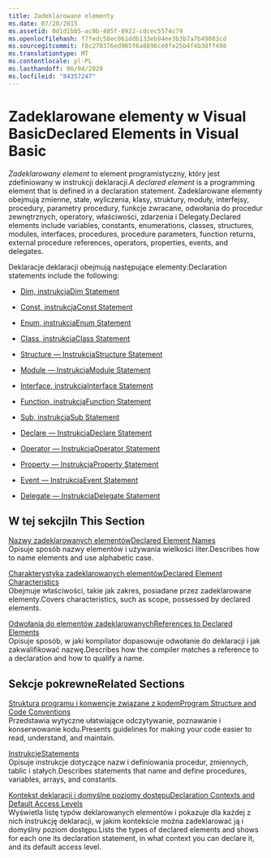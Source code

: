 ```yaml
---
title: Zadeklarowane elementy
ms.date: 07/20/2015
ms.assetid: 0d1d1bb5-ac0b-485f-8922-cdcec5574c79
ms.openlocfilehash: f7fedc58ec061ddb133eb94ee3b3b7a7b49083cd
ms.sourcegitcommit: f8c270376ed905f6a8896ce0fe25b4f4b38ff498
ms.translationtype: MT
ms.contentlocale: pl-PL
ms.lasthandoff: 06/04/2020
ms.locfileid: "84357247"
---
```

# <a name="declared-elements-in-visual-basic"></a><span data-ttu-id="9da16-102">Zadeklarowane elementy w Visual Basic</span><span class="sxs-lookup"><span data-stu-id="9da16-102">Declared Elements in Visual Basic</span></span>
<span data-ttu-id="9da16-103">*Zadeklarowany element* to element programistyczny, który jest zdefiniowany w instrukcji deklaracji.</span><span class="sxs-lookup"><span data-stu-id="9da16-103">A *declared element* is a programming element that is defined in a declaration statement.</span></span> <span data-ttu-id="9da16-104">Zadeklarowane elementy obejmują zmienne, stałe, wyliczenia, klasy, struktury, moduły, interfejsy, procedury, parametry procedury, funkcje zwracane, odwołania do procedur zewnętrznych, operatory, właściwości, zdarzenia i Delegaty.</span><span class="sxs-lookup"><span data-stu-id="9da16-104">Declared elements include variables, constants, enumerations, classes, structures, modules, interfaces, procedures, procedure parameters, function returns, external procedure references, operators, properties, events, and delegates.</span></span>  
  
 <span data-ttu-id="9da16-105">Deklaracje deklaracji obejmują następujące elementy:</span><span class="sxs-lookup"><span data-stu-id="9da16-105">Declaration statements include the following:</span></span>  
  
- [<span data-ttu-id="9da16-106">Dim, instrukcja</span><span class="sxs-lookup"><span data-stu-id="9da16-106">Dim Statement</span></span>](../../../language-reference/statements/dim-statement.md)  
  
- [<span data-ttu-id="9da16-107">Const, instrukcja</span><span class="sxs-lookup"><span data-stu-id="9da16-107">Const Statement</span></span>](../../../language-reference/statements/const-statement.md)  
  
- [<span data-ttu-id="9da16-108">Enum, instrukcja</span><span class="sxs-lookup"><span data-stu-id="9da16-108">Enum Statement</span></span>](../../../language-reference/statements/enum-statement.md)  
  
- [<span data-ttu-id="9da16-109">Class, instrukcja</span><span class="sxs-lookup"><span data-stu-id="9da16-109">Class Statement</span></span>](../../../language-reference/statements/class-statement.md)  
  
- [<span data-ttu-id="9da16-110">Structure — Instrukcja</span><span class="sxs-lookup"><span data-stu-id="9da16-110">Structure Statement</span></span>](../../../language-reference/statements/structure-statement.md)  
  
- [<span data-ttu-id="9da16-111">Module — Instrukcja</span><span class="sxs-lookup"><span data-stu-id="9da16-111">Module Statement</span></span>](../../../language-reference/statements/module-statement.md)  
  
- [<span data-ttu-id="9da16-112">Interface, instrukcja</span><span class="sxs-lookup"><span data-stu-id="9da16-112">Interface Statement</span></span>](../../../language-reference/statements/interface-statement.md)  
  
- [<span data-ttu-id="9da16-113">Function, instrukcja</span><span class="sxs-lookup"><span data-stu-id="9da16-113">Function Statement</span></span>](../../../language-reference/statements/function-statement.md)  
  
- [<span data-ttu-id="9da16-114">Sub, instrukcja</span><span class="sxs-lookup"><span data-stu-id="9da16-114">Sub Statement</span></span>](../../../language-reference/statements/sub-statement.md)  
  
- [<span data-ttu-id="9da16-115">Declare — Instrukcja</span><span class="sxs-lookup"><span data-stu-id="9da16-115">Declare Statement</span></span>](../../../language-reference/statements/declare-statement.md)  
  
- [<span data-ttu-id="9da16-116">Operator — Instrukcja</span><span class="sxs-lookup"><span data-stu-id="9da16-116">Operator Statement</span></span>](../../../language-reference/statements/operator-statement.md)  
  
- [<span data-ttu-id="9da16-117">Property — Instrukcja</span><span class="sxs-lookup"><span data-stu-id="9da16-117">Property Statement</span></span>](../../../language-reference/statements/property-statement.md)  
  
- [<span data-ttu-id="9da16-118">Event — Instrukcja</span><span class="sxs-lookup"><span data-stu-id="9da16-118">Event Statement</span></span>](../../../language-reference/statements/event-statement.md)  
  
- [<span data-ttu-id="9da16-119">Delegate — Instrukcja</span><span class="sxs-lookup"><span data-stu-id="9da16-119">Delegate Statement</span></span>](../../../language-reference/statements/delegate-statement.md)  
  
## <a name="in-this-section"></a><span data-ttu-id="9da16-120">W tej sekcji</span><span class="sxs-lookup"><span data-stu-id="9da16-120">In This Section</span></span>  
 [<span data-ttu-id="9da16-121">Nazwy zadeklarowanych elementów</span><span class="sxs-lookup"><span data-stu-id="9da16-121">Declared Element Names</span></span>](declared-element-names.md)  
 <span data-ttu-id="9da16-122">Opisuje sposób nazwy elementów i używania wielkości liter.</span><span class="sxs-lookup"><span data-stu-id="9da16-122">Describes how to name elements and use alphabetic case.</span></span>  
  
 [<span data-ttu-id="9da16-123">Charakterystyka zadeklarowanych elementów</span><span class="sxs-lookup"><span data-stu-id="9da16-123">Declared Element Characteristics</span></span>](declared-element-characteristics.md)  
 <span data-ttu-id="9da16-124">Obejmuje właściwości, takie jak zakres, posiadane przez zadeklarowane elementy.</span><span class="sxs-lookup"><span data-stu-id="9da16-124">Covers characteristics, such as scope, possessed by declared elements.</span></span>  
  
 [<span data-ttu-id="9da16-125">Odwołania do elementów zadeklarowanych</span><span class="sxs-lookup"><span data-stu-id="9da16-125">References to Declared Elements</span></span>](references-to-declared-elements.md)  
 <span data-ttu-id="9da16-126">Opisuje sposób, w jaki kompilator dopasowuje odwołanie do deklaracji i jak zakwalifikować nazwę.</span><span class="sxs-lookup"><span data-stu-id="9da16-126">Describes how the compiler matches a reference to a declaration and how to qualify a name.</span></span>  
  
## <a name="related-sections"></a><span data-ttu-id="9da16-127">Sekcje pokrewne</span><span class="sxs-lookup"><span data-stu-id="9da16-127">Related Sections</span></span>  
 [<span data-ttu-id="9da16-128">Struktura programu i konwencje związane z kodem</span><span class="sxs-lookup"><span data-stu-id="9da16-128">Program Structure and Code Conventions</span></span>](../../program-structure/program-structure-and-code-conventions.md)  
 <span data-ttu-id="9da16-129">Przedstawia wytyczne ułatwiające odczytywanie, poznawanie i konserwowanie kodu.</span><span class="sxs-lookup"><span data-stu-id="9da16-129">Presents guidelines for making your code easier to read, understand, and maintain.</span></span>  
  
 [<span data-ttu-id="9da16-130">Instrukcje</span><span class="sxs-lookup"><span data-stu-id="9da16-130">Statements</span></span>](../../../language-reference/statements/index.md)  
 <span data-ttu-id="9da16-131">Opisuje instrukcje dotyczące nazw i definiowania procedur, zmiennych, tablic i stałych.</span><span class="sxs-lookup"><span data-stu-id="9da16-131">Describes statements that name and define procedures, variables, arrays, and constants.</span></span>  
  
 [<span data-ttu-id="9da16-132">Kontekst deklaracji i domyślne poziomy dostępu</span><span class="sxs-lookup"><span data-stu-id="9da16-132">Declaration Contexts and Default Access Levels</span></span>](../../../language-reference/statements/declaration-contexts-and-default-access-levels.md)  
 <span data-ttu-id="9da16-133">Wyświetla listę typów deklarowanych elementów i pokazuje dla każdej z nich instrukcję deklaracji, w jakim kontekście można zadeklarować ją i domyślny poziom dostępu.</span><span class="sxs-lookup"><span data-stu-id="9da16-133">Lists the types of declared elements and shows for each one its declaration statement, in what context you can declare it, and its default access level.</span></span>
